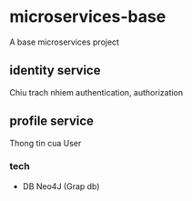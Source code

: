 # microservices-base
A base microservices project 

## identity service
Chiu trach nhiem authentication, authorization

## profile service
Thong tin cua User
### tech
- DB Neo4J (Grap db)